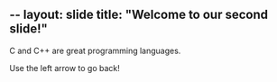 --
layout: slide
title: "Welcome to our second slide!"
--

C and C++ are great programming languages.

Use the left arrow to go back!
